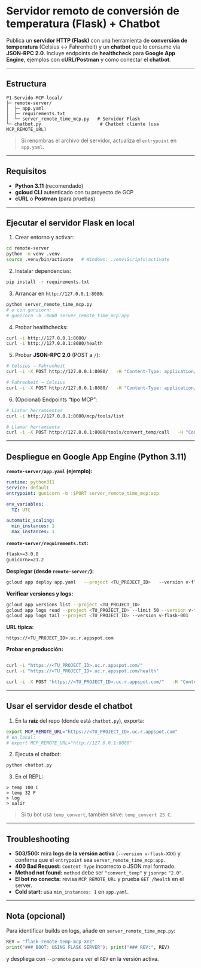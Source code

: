 # Servidor remoto de conversión de temperatura (Flask) + Chatbot

Publica un **servidor HTTP (Flask)** con una herramienta de **conversión de temperatura** (Celsius ↔ Fahrenheit) y un **chatbot** que lo consume vía **JSON-RPC 2.0**. Incluye endpoints de **healthcheck** para **Google App Engine**, ejemplos con **cURL/Postman** y cómo conectar el **chatbot**.

---

## Estructura

```
P1-Servido-MCP-local/
├─ remote-server/
│  ├─ app.yaml
│  ├─ requirements.txt
│  └─ server_remote_time_mcp.py   # Servidor Flask
└─ chatbot.py                      # Chatbot cliente (usa MCP_REMOTE_URL)
```

> Si renombras el archivo del servidor, actualiza el `entrypoint` en `app.yaml`.

---

## Requisitos

- **Python 3.11** (recomendado)
- **gcloud CLI** autenticado con tu proyecto de GCP
- **cURL** o **Postman** (para pruebas)

---

## Ejecutar el servidor **Flask** en local

1) Crear entorno y activar:
```bash
cd remote-server
python -m venv .venv
source .venv/bin/activate   # Windows: .venv\Scripts\activate
```

2) Instalar dependencias:
```bash
pip install -r requirements.txt
```

3) Arrancar en `http://127.0.0.1:8080`:
```bash
python server_remote_time_mcp.py
# o con gunicorn:
# gunicorn -b :8080 server_remote_time_mcp:app
```

4) Probar healthchecks:
```bash
curl -i http://127.0.0.1:8080/
curl -i http://127.0.0.1:8080/health
```

5) Probar **JSON-RPC 2.0** (POST a `/`):
```bash
# Celsius → Fahrenheit
curl -i -X POST http://127.0.0.1:8080/   -H "Content-Type: application/json"   -d '{"jsonrpc":"2.0","id":1,"method":"convert_temp","params":{"value":25,"unit":"C"}}'

# Fahrenheit → Celsius
curl -i -X POST http://127.0.0.1:8080/   -H "Content-Type: application/json"   -d '{"jsonrpc":"2.0","id":2,"method":"convert_temp","params":{"value":32,"unit":"F"}}'
```

6) (Opcional) Endpoints “tipo MCP”:
```bash
# Listar herramientas
curl -i http://127.0.0.1:8080/mcp/tools/list

# Llamar herramienta
curl -i -X POST http://127.0.0.1:8080/tools/convert_temp/call   -H "Content-Type: application/json"   -d '{"arguments":{"value":100,"unit":"C"}}'
```

---

## Despliegue en **Google App Engine** (Python 3.11)

**`remote-server/app.yaml` (ejemplo):**
```yaml
runtime: python311
service: default
entrypoint: gunicorn -b :$PORT server_remote_time_mcp:app

env_variables:
  TZ: UTC

automatic_scaling:
  min_instances: 1
  max_instances: 1
```

**`remote-server/requirements.txt`:**
```txt
flask>=3.0.0
gunicorn>=21.2
```

**Desplegar (desde `remote-server/`):**
```bash
gcloud app deploy app.yaml   --project <TU_PROJECT_ID>   --version v-flask-001   --promote   --quiet
```

**Verificar versiones y logs:**
```bash
gcloud app versions list --project <TU_PROJECT_ID>
gcloud app logs read --project <TU_PROJECT_ID> --limit 50 --version v-flask-001
gcloud app logs tail --project <TU_PROJECT_ID> --version v-flask-001
```

**URL típica:**
```
https://<TU_PROJECT_ID>.uc.r.appspot.com
```

**Probar en producción:**
```bash

curl -i "https://<TU_PROJECT_ID>.uc.r.appspot.com/"
curl -i "https://<TU_PROJECT_ID>.uc.r.appspot.com/health"

curl -i -X POST "https://<TU_PROJECT_ID>.uc.r.appspot.com/"   -H "Content-Type: application/json"   -d '{"jsonrpc":"2.0","id":1,"method":"convert_temp","params":{"value":25,"unit":"C"}}'
```

---

## Usar el servidor desde el **chatbot**

1) En la **raíz** del repo (donde está `chatbot.py`), exporta:
```bash
export MCP_REMOTE_URL="https://<TU_PROJECT_ID>.uc.r.appspot.com"
# en local:
# export MCP_REMOTE_URL="http://127.0.0.1:8080"
```

2) Ejecuta el chatbot:
```bash
python chatbot.py
```

3) En el REPL:
```
> temp 100 C
> temp 32 F
> log
> salir
```

> Si tu bot usa `temp_convert`, también sirve: `temp_convert 25 C`.

---

## Troubleshooting

- **503/500:** mira **logs de la versión activa** (`--version v-flask-XXX`) y confirma que el `entrypoint` sea `server_remote_time_mcp:app`.
- **400 Bad Request:** `Content-Type` incorrecto o JSON mal formado.
- **Method not found:** `method` debe ser `"convert_temp"` y `jsonrpc` `"2.0"`.
- **El bot no conecta:** revisa `MCP_REMOTE_URL` y prueba `GET /health` en el server.
- **Cold start:** usa `min_instances: 1` en `app.yaml`.

---

## Nota (opcional)

Para identificar builds en logs, añade en `server_remote_time_mcp.py`:
```python
REV = "flask-remote-temp-mcp-XYZ"
print("### BOOT: USING FLASK SERVER"); print("### REV:", REV)
```
y despliega con `--promote` para ver el `REV` en la versión activa.
